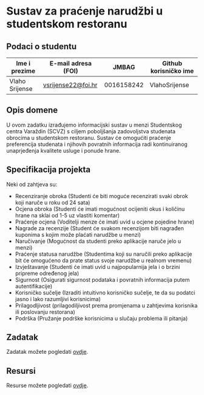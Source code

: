 # Sustav za praćenje narudžbi u studentskom restoranu

## Podaci o studentu

Ime i prezime | E-mail adresa (FOI) | JMBAG | Github korisničko ime
------------  | ------------------- | ----- | ---------------------
Vlaho Srijense | vsrijense22@foi.hr | 0016158242 | VlahoSrijense


## Opis domene
U ovom zadatku izrađujemo informacijski sustav u menzi Studentskog centra Varaždin (SCVZ) s ciljem poboljšanja zadovoljstva studenata obrocima u studentskom restoranu. Sustav će omogućiti praćenje preferencija studenata i njihovih povratnih informacija radi kontinuiranog unaprjeđenja kvalitete usluge i ponude hrane.

## Specifikacija projekta
Neki od zahtjeva su:
- Recenziranje obroka (Studenti će biti moguće recenzirati svaki obrok koji naruče u roku od 24 sata)
- Ocjena obroka (Studenti će imati mogućnost ocijeniti okus i količinu hrane na sklai od 1-5 uz vlastiti komentar)
- Praćenje ocjena (Voditelji menze će imati uvid u ocjene pojedine hrane)
- Nagrade za recenzije (Student će svakom recenzijom biti nagrađen kuponima s kojim može plaćati narudžbe u menzi)
- Naručivanje (Mogućnost da studenti preko aplikacije naruče jelo u menzi)
- Praćenje statusa narudžbe (Studentima koji su naručili preko aplikacije bit će omogućeno da prate status svoje narudžbe u realnom vremenu)
- Izvještavanje (Studenti će imati uvid u najpopularnija jela i o brzini pripreme određenog jela)
- Sigurnost (Osigurati sigurnost podataka i povratnih informacija putem autentifikacije)
- Korisničko sučelje (Izraditi intuitivno korisničko sučelje, te da su podatci jasno i lako razumljivi korisnicima)
- Prilagodljivost (prilagodiljivost prema promjenama u zahtjevima korisnika ili poslovanju restorana)
- Podrška (Pružanje podrške korisnicima u slučaju problema ili pitanja)

## Zadatak
Zadatak možete pogledati [ovdje](https://github.com/foivz/pi2024-zadace-VlahoSrijense/blob/master/Documentation/Zadatak%20-%20SCVZ.pdf).
## Resursi
Resurse možete pogledati [ovdje](https://github.com/foivz/pi2024-zadace-VlahoSrijense/tree/master/Documentation).

